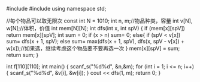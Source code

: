 #include<iostream>
#include<cstring>
using namespace std;

//每个物品可以取无限次
const int N = 1010;
int n, m;//物品种类，容量
int v[N], w[N];//体积，价值
int mem[N][N];
int dfs(int x, int spV) {
	if (mem[x][spV]) return mem[x][spV];
	int sum = 0;
	if (x > n) sum= 0;
	else{
		if (spV < v[x]) sum= dfs(x + 1, spV);
		else sum= max(dfs(x + 1, spV), dfs(x, spV - v[x]) + w[x]);//如果选，继续考虑这个物品要不要再选一次
	}
	mem[x][spV] = sum;
	return sum;
}



int f[110][110];
int main() {
	scanf_s("%d%d", &n,&m);
	for (int i = 1; i <= n; i++) {
		scanf_s("%d%d", &v[i], &w[i]);
	}
	cout << dfs(1, m);
	return 0;
}
